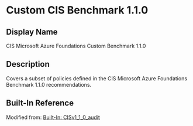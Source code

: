 # Custom CIS Benchmark 1.1.0

## Display Name

CIS Microsoft Azure Foundations Custom Benchmark 1.1.0

## Description

Covers a subset of policies defined in the CIS Microsoft Azure Foundations Benchmark 1.1.0 recommendations.

## Built-In Reference

Modified from: [Built-In: CISv1_1_0_audit](https://github.com/Azure/azure-policy/blob/master/built-in-policies/policySetDefinitions/Regulatory%20Compliance/CISv1_1_0_audit.json)

